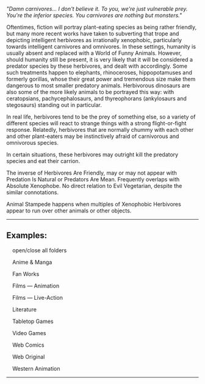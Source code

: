 _"Damn carnivores... I don't believe it. To you, we're just vulnerable prey. You're the inferior species. You carnivores are nothing but monsters."_

Oftentimes, fiction will portray plant-eating species as being rather friendly, but many more recent works have taken to subverting that trope and depicting intelligent herbivores as irrationally xenophobic, particularly towards intelligent carnivores and omnivores. In these settings, humanity is usually absent and replaced with a World of Funny Animals. However, should humanity still be present, it is very likely that it will be considered a predator species by these herbivores, and dealt with accordingly. Some such treatments happen to elephants, rhinoceroses, hippopotamuses and formerly gorillas, whose their great power and tremendous size make them dangerous to most smaller predatory animals. Herbivorous dinosaurs are also some of the more likely animals to be portrayed this way: with ceratopsians, pachycephalosaurs, and thyreophorans (ankylosaurs and stegosaurs) standing out in particular.

In real life, herbivores tend to be the prey of something else, so a variety of different species will react to strange things with a strong flight-or-fight response. Relatedly, herbivores that are normally chummy with each other and other plant-eaters may be instinctively afraid of carnivorous and omnivorous species.

In certain situations, these herbivores may outright kill the predatory species and eat their carrion.

The inverse of Herbivores Are Friendly, may or may not appear with Predation Is Natural or Predators Are Mean. Frequently overlaps with Absolute Xenophobe. No direct relation to Evil Vegetarian, despite the similar connotations.

Animal Stampede happens when multiples of Xenophobic Herbivores appear to run over other animals or other objects.

___

## Examples:

    open/close all folders 

    Anime & Manga 

    Fan Works 

    Films — Animation 

    Films — Live-Action 

    Literature 

    Tabletop Games 

    Video Games 

    Web Comics 

    Web Original 

    Western Animation 

___